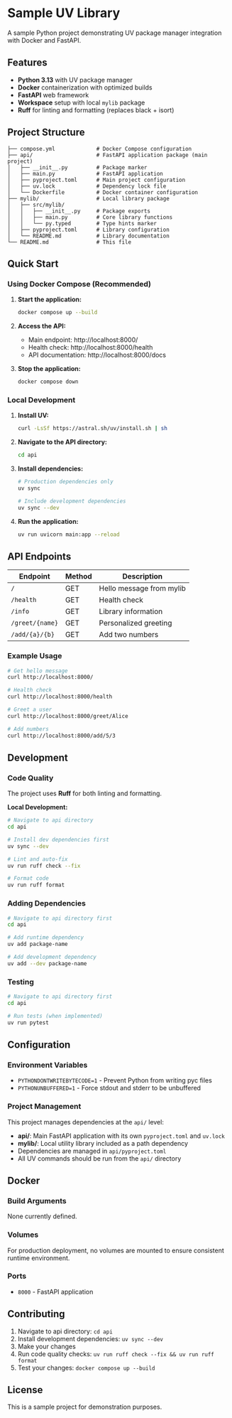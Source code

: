 # Sample UV Library

A sample Python project demonstrating UV package manager integration with Docker and FastAPI.

## Features

- **Python 3.13** with UV package manager
- **Docker** containerization with optimized builds
- **FastAPI** web framework
- **Workspace** setup with local `mylib` package
- **Ruff** for linting and formatting (replaces black + isort)

## Project Structure

```
├── compose.yml             # Docker Compose configuration
├── api/                    # FastAPI application package (main project)
│   ├── __init__.py         # Package marker
│   ├── main.py             # FastAPI application
│   ├── pyproject.toml      # Main project configuration
│   ├── uv.lock             # Dependency lock file
│   └── Dockerfile          # Docker container configuration
├── mylib/                  # Local library package
│   ├── src/mylib/
│   │   ├── __init__.py     # Package exports
│   │   ├── main.py         # Core library functions
│   │   └── py.typed        # Type hints marker
│   ├── pyproject.toml      # Library configuration
│   └── README.md           # Library documentation
└── README.md               # This file
```

## Quick Start

### Using Docker Compose (Recommended)

1. **Start the application:**
   ```bash
   docker compose up --build
   ```

2. **Access the API:**
   - Main endpoint: http://localhost:8000/
   - Health check: http://localhost:8000/health
   - API documentation: http://localhost:8000/docs

3. **Stop the application:**
   ```bash
   docker compose down
   ```

### Local Development

1. **Install UV:**
   ```bash
   curl -LsSf https://astral.sh/uv/install.sh | sh
   ```

2. **Navigate to the API directory:**
   ```bash
   cd api
   ```

3. **Install dependencies:**
   ```bash
   # Production dependencies only
   uv sync
   
   # Include development dependencies
   uv sync --dev
   ```

4. **Run the application:**
   ```bash
   uv run uvicorn main:app --reload
   ```

## API Endpoints

| Endpoint | Method | Description |
|----------|--------|-------------|
| `/` | GET | Hello message from mylib |
| `/health` | GET | Health check |
| `/info` | GET | Library information |
| `/greet/{name}` | GET | Personalized greeting |
| `/add/{a}/{b}` | GET | Add two numbers |

### Example Usage

```bash
# Get hello message
curl http://localhost:8000/

# Health check
curl http://localhost:8000/health

# Greet a user
curl http://localhost:8000/greet/Alice

# Add numbers
curl http://localhost:8000/add/5/3
```

## Development

### Code Quality

The project uses **Ruff** for both linting and formatting.

**Local Development:**
```bash
# Navigate to api directory
cd api

# Install dev dependencies first
uv sync --dev

# Lint and auto-fix
uv run ruff check --fix

# Format code
uv run ruff format
```

### Adding Dependencies

```bash
# Navigate to api directory first
cd api

# Add runtime dependency
uv add package-name

# Add development dependency
uv add --dev package-name
```

### Testing

```bash
# Navigate to api directory first
cd api

# Run tests (when implemented)
uv run pytest
```

## Configuration

### Environment Variables

- `PYTHONDONTWRITEBYTECODE=1` - Prevent Python from writing pyc files
- `PYTHONUNBUFFERED=1` - Force stdout and stderr to be unbuffered

### Project Management

This project manages dependencies at the `api/` level:

- **api/**: Main FastAPI application with its own `pyproject.toml` and `uv.lock`
- **mylib/**: Local utility library included as a path dependency
- Dependencies are managed in `api/pyproject.toml`
- All UV commands should be run from the `api/` directory

## Docker

### Build Arguments

None currently defined.

### Volumes

For production deployment, no volumes are mounted to ensure consistent runtime environment.

### Ports

- `8000` - FastAPI application

## Contributing

1. Navigate to api directory: `cd api`
2. Install development dependencies: `uv sync --dev`
3. Make your changes
4. Run code quality checks: `uv run ruff check --fix && uv run ruff format`
5. Test your changes: `docker compose up --build`

## License

This is a sample project for demonstration purposes.